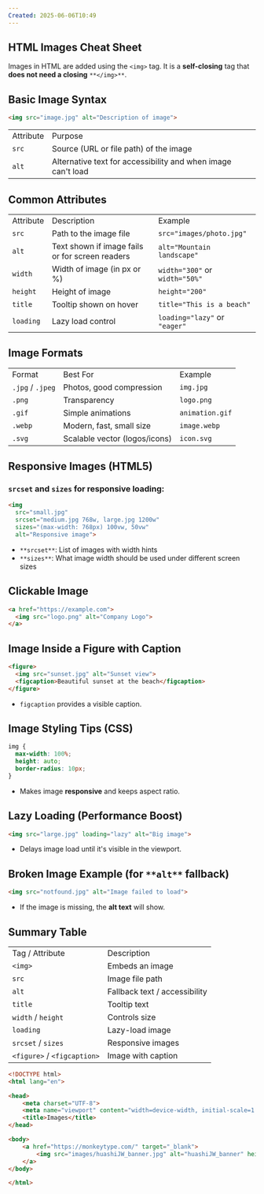 ```yaml
---
Created: 2025-06-06T10:49
---
```

## HTML Images Cheat Sheet

Images in HTML are added using the `<img>` tag. It is a **self-closing** tag that **does not need a closing** `**</img>**`.

  

## **Basic Image Syntax**

```HTML
<img src="image.jpg" alt="Description of image">
```

|   |   |
|---|---|
|Attribute|Purpose|
|`src`|Source (URL or file path) of the image|
|`alt`|Alternative text for accessibility and when image can't load|

  

## **Common Attributes**

|   |   |   |
|---|---|---|
|Attribute|Description|Example|
|`src`|Path to the image file|`src="images/photo.jpg"`|
|`alt`|Text shown if image fails or for screen readers|`alt="Mountain landscape"`|
|`width`|Width of image (in px or %)|`width="300"` or `width="50%"`|
|`height`|Height of image|`height="200"`|
|`title`|Tooltip shown on hover|`title="This is a beach"`|
|`loading`|Lazy load control|`loading="lazy"` or `"eager"`|

  

## **Image Formats**

|   |   |   |
|---|---|---|
|Format|Best For|Example|
|`.jpg` / `.jpeg`|Photos, good compression|`img.jpg`|
|`.png`|Transparency|`logo.png`|
|`.gif`|Simple animations|`animation.gif`|
|`.webp`|Modern, fast, small size|`image.webp`|
|`.svg`|Scalable vector (logos/icons)|`icon.svg`|

  

## **Responsive Images (HTML5)**

### `srcset` and `sizes` for responsive loading:

```HTML
<img
  src="small.jpg"
  srcset="medium.jpg 768w, large.jpg 1200w"
  sizes="(max-width: 768px) 100vw, 50vw"
  alt="Responsive image">
```

- `**srcset**`: List of images with width hints
- `**sizes**`: What image width should be used under different screen sizes

  

## **Clickable Image**

```HTML
<a href="https://example.com">
  <img src="logo.png" alt="Company Logo">
</a>
```

  

## **Image Inside a Figure with Caption**

```HTML
<figure>
  <img src="sunset.jpg" alt="Sunset view">
  <figcaption>Beautiful sunset at the beach</figcaption>
</figure>
```

- `figcaption` provides a visible caption.

  

## **Image Styling Tips (CSS)**

```CSS
img {
  max-width: 100%;
  height: auto;
  border-radius: 10px;
}
```

- Makes image **responsive** and keeps aspect ratio.

  

## **Lazy Loading (Performance Boost)**

```HTML
<img src="large.jpg" loading="lazy" alt="Big image">
```

- Delays image load until it's visible in the viewport.

  

## **Broken Image Example (for** `**alt**` **fallback)**

```HTML
<img src="notfound.jpg" alt="Image failed to load">
```

- If the image is missing, the **alt text** will show.

  

## Summary Table

|   |   |
|---|---|
|Tag / Attribute|Description|
|`<img>`|Embeds an image|
|`src`|Image file path|
|`alt`|Fallback text / accessibility|
|`title`|Tooltip text|
|`width` / `height`|Controls size|
|`loading`|Lazy-load image|
|`srcset` / `sizes`|Responsive images|
|`<figure>` / `<figcaption>`|Image with caption|

  

```HTML
<!DOCTYPE html>
<html lang="en">

<head>
    <meta charset="UTF-8">
    <meta name="viewport" content="width=device-width, initial-scale=1.0">
    <title>Images</title>
</head>

<body>
    <a href="https://monkeytype.com/" target="_blank">
        <img src="images/huashiJW_banner.jpg" alt="huashiJW_banner" height="500px" width="700px">
    </a>
</body>

</html>
```
